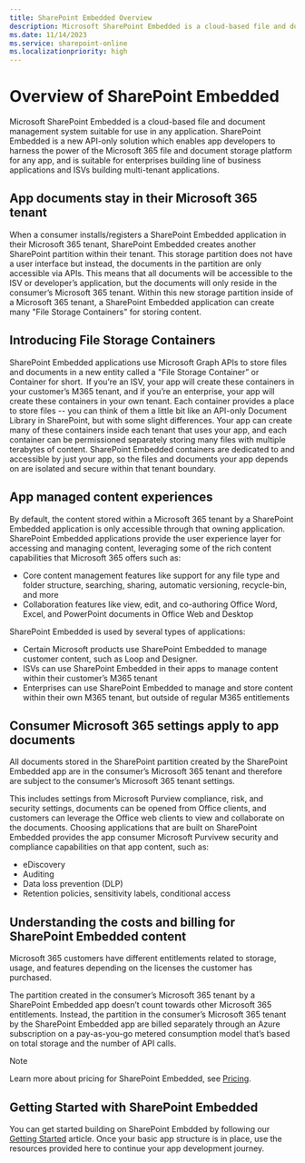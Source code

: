 ```yaml
---
title: SharePoint Embedded Overview
description: Microsoft SharePoint Embedded is a cloud-based file and document management system suitable for use in any application. SharePoint Embedded is a new API-only solution which enables app developers to harness the power of the Microsoft 365 file and document storage platform for any app, and is suitable for enterprises building line of business applications and ISVs building multi-tenant applications.
ms.date: 11/14/2023
ms.service: sharepoint-online
ms.localizationpriority: high
---
```


# Overview of SharePoint Embedded
Microsoft SharePoint Embedded is a cloud-based file and document management system suitable for use in any application. SharePoint Embedded is a new API-only solution which enables app developers to harness the power of the Microsoft 365 file and document storage platform for any app, and is suitable for enterprises building line of business applications and ISVs building multi-tenant applications.

## App documents stay in their Microsoft 365 tenant
When a consumer installs/registers a SharePoint Embedded application in their Microsoft 365 tenant, SharePoint Embedded creates another SharePoint partition within their tenant. This storage partition does not have a user interface but instead, the documents in the partition are only accessible via APIs. This means that all documents will be accessible to the ISV or developer’s application, but the documents will only reside in the consumer’s Microsoft 365 tenant. Within this new storage partition inside of a Microsoft 365 tenant, a SharePoint Embedded application can create many "File Storage Containers" for storing content. 

## Introducing File Storage Containers
SharePoint Embedded applications use Microsoft Graph APIs to store files and documents in a new entity called a "File Storage Container” or Container for short.  If you’re an ISV, your app will create these containers in your customer’s M365 tenant, and if you’re an enterprise, your app will create these containers in your own tenant. Each container provides a place to store files -- you can think of them a little bit like an API-only Document Library in SharePoint, but with some slight differences. Your app can create many of these containers inside each tenant that uses your app, and each container can be permissioned separately storing many files with multiple terabytes of content. 
SharePoint Embedded containers are dedicated to and accessible by just your app, so the files and documents your app depends on are isolated and secure within that tenant boundary.  

## App managed content experiences
By default, the content stored within a Microsoft 365 tenant by a SharePoint Embedded application is only accessible through that owning application. SharePoint Embedded applications provide the user experience layer for accessing and managing content, leveraging some of the rich content capabilities that Microsoft 365 offers such as:
* Core content management features like support for any file type and folder structure, searching, sharing, automatic versioning, recycle-bin, and more
* Collaboration features like view, edit, and co-authoring Office Word, Excel, and PowerPoint documents in Office Web and Desktop

SharePoint Embedded is used by several types of applications: 
* Certain Microsoft products use SharePoint Embedded to manage customer content, such as Loop and Designer. 
* ISVs can use SharePoint Embedded in their apps to manage content within their customer’s M365 tenant 
* Enterprises can use SharePoint Embedded to manage and store content within their own M365 tenant, but outside of regular M365 entitlements

## Consumer Microsoft 365 settings apply to app documents
All documents stored in the SharePoint partition created by the SharePoint Embedded app are in the consumer’s Microsoft 365 tenant and therefore are subject to the consumer’s Microsoft 365 tenant settings.

This includes settings from Microsoft Purview compliance, risk, and security settings, documents can be opened from Office clients, and customers can leverage the Office web clients to view and collaborate on the documents. Choosing applications that are built on SharePoint Embedded provides the app consumer Microsoft Purvivew security and compliance capabilities on that app content, such as:
* eDiscovery
* Auditing
* Data loss prevention (DLP)
* Retention policies, sensitivity labels, conditional access

## Understanding the costs and billing for SharePoint Embedded content
Microsoft 365 customers have different entitlements related to storage, usage, and features depending on the licenses the customer has purchased.

The partition created in the consumer’s Microsoft 365 tenant by a SharePoint Embedded app doesn’t count towards other Microsoft 365 entitlements. Instead, the partition in the consumer’s Microsoft 365 tenant by the SharePoint Embedded app are billed separately through an Azure subscription on a pay-as-you-go metered consumption model that’s based on total storage and the number of API calls.

> [!NOTE]
> Learn more about pricing for SharePoint Embedded, see [Pricing](./terms-of-service.md).

## Getting Started with SharePoint Embedded
You can get started building on SharePoint Embdded by following our [Getting Started](./mslearn/m01-01-intro.md) article. Once your basic app structure is in place, use the resources provided here to continue your app development journey. 



